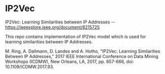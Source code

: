 # IP2Vec
IP2Vec: Learning Similarities between IP Addresses -- https://ieeexplore.ieee.org/document/8215725

This repo contains implementation of IP2Vec model which is used for learning similarities between IP Addresses. 

M. Ring, A. Dallmann, D. Landes and A. Hotho, "IP2Vec: Learning Similarities Between IP Addresses," 2017 IEEE International Conference on Data Mining Workshops (ICDMW), New Orleans, LA, 2017, pp. 657-666, doi: 10.1109/ICDMW.2017.93.
